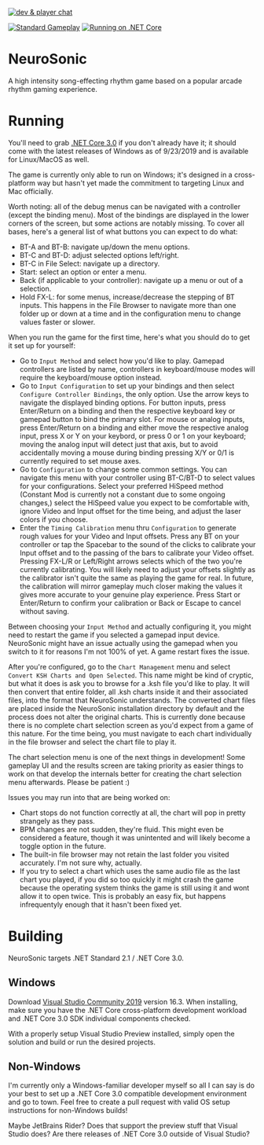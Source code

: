 [![dev & player chat](https://discordapp.com/api/guilds/594032849804591114/widget.png?style=shield)](https://discord.gg/pQkF5HM)

[![Standard Gameplay](https://img.youtube.com/vi/3X5OVUh50rA/2.jpg)](https://www.youtube.com/watch?v=3X5OVUh50rA)
[![Running on .NET Core](https://img.youtube.com/vi/I5wOUcjP_MQ/2.jpg)](https://www.youtube.com/watch?v=I5wOUcjP_MQ)

# NeuroSonic
A high intensity song-effecting rhythm game based on a popular arcade rhythm gaming experience.

# Running
You'll need to grab [.NET Core 3.0](https://dotnet.microsoft.com/download) if you don't already have it; it should come with the latest releases of Windows as of 9/23/2019 and is available for Linux/MacOS as well.

The game is currently only able to run on Windows; it's designed in a cross-platform way but hasn't yet made the commitment to targeting Linux and Mac officially.

Worth noting: all of the debug menus can be navigated with a controller (except the binding menu). Most of the bindings are displayed in the lower corners of the screen, but some actions are notably missing. To cover all bases, here's a general list of what buttons you can expect to do what:
- BT-A and BT-B: navigate up/down the menu options.
- BT-C and BT-D: adjust selected options left/right.
- BT-C in File Select: navigate up a directory.
- Start: select an option or enter a menu.
- Back (if applicable to your controller): navigate up a menu or out of a selection.
- Hold FX-L: for some menus, increase/decrease the stepping of BT inputs. This happens in the File Browser to navigate more than one folder up or down at a time and in the configuration menu to change values faster or slower.

When you run the game for the first time, here's what you should do to get it set up for yourself:
- Go to `Input Method` and select how you'd like to play. Gamepad controllers are listed by name, controllers in keyboard/mouse modes will require the keyboard/mouse option instead.
- Go to `Input Configuration` to set up your bindings and then select `Configure Controller Bindings`, the only option. Use the arrow keys to navigate the displayed binding options. For button inputs, press Enter/Return on a binding and then the respective keyboard key or gamepad button to bind the primary slot. For mouse or analog inputs, press Enter/Return on a binding and either move the respective analog input, press X or Y on your keybord, or press 0 or 1 on your keyboard; moving the analog input will detect just that axis, but to avoid accidentally moving a mouse during binding pressing X/Y or 0/1 is currently required to set mouse axes.
- Go to `Configuration` to change some common settings. You can navigate this menu with your controller using BT-C/BT-D to select values for your configurations. Select your preferred HiSpeed method (Constant Mod is currently not a constant due to some ongoing changes,) select the HiSpeed value you expect to be comfortable with, ignore Video and Input offset for the time being, and adjust the laser colors if you choose.
- Enter the `Timing Calibration` menu thru `Configuration` to generate rough values for your Video and Input offsets. Press any BT on your controller or tap the Spacebar to the sound of the clicks to calibrate your Input offset and to the passing of the bars to calibrate your Video offset. Pressing FX-L/R or Left/Right arrows selects which of the two you're currently calibrating. You will likely need to adjust your offsets slightly as the calibrator isn't quite the same as playing the game for real. In future, the calibration will mirror gameplay much closer making the values it gives more accurate to your genuine play experience. Press Start or Enter/Return to confirm your calibration or Back or Escape to cancel without saving.

Between choosing your `Input Method` and actually configuring it, you might need to restart the game if you selected a gamepad input device. NeuroSonic might have an issue actually using the gamepad when you switch to it for reasons I'm not 100% of yet. A game restart fixes the issue.

After you're configured, go to the `Chart Management` menu and select `Convert KSH Charts and Open Selected`. This name might be kind of cryptic, but what it does is ask you to browse for a .ksh file you'd like to play. It will then convert that entire folder, all .ksh charts inside it and their associated files, into the format that NeuroSonic understands. The converted chart files are placed inside the NeuroSonic installation directory by default and the process does not alter the original charts. This is currently done because there is no complete chart selection screen as you'd expect from a game of this nature. For the time being, you must navigate to each chart individually in the file browser and select the chart file to play it.

The chart selection menu is one of the next things in development! Some gameplay UI and the results screen are taking priority as easier things to work on that develop the internals better for creating the chart selection menu afterwards. Please be patient :)

Issues you may run into that are being worked on:
- Chart stops do not function correctly at all, the chart will pop in pretty strangely as they pass.
- BPM changes are not sudden, they're fluid. This might even be considered a feature, though it was unintented and will likely become a toggle option in the future.
- The built-in file browser may not retain the last folder you visited accurately. I'm not sure why, actually.
- If you try to select a chart which uses the same audio file as the last chart you played, if you did so too quickly it might crash the game because the operating system thinks the game is still using it and wont allow it to open twice. This is probably an easy fix, but happens infrequentyly enough that it hasn't been fixed yet.

# Building
NeuroSonic targets .NET Standard 2.1 / .NET Core 3.0.

## Windows
Download [Visual Studio Community 2019](https://visualstudio.microsoft.com/) version 16.3. When installing, make sure you have the .NET Core cross-platform development workload and .NET Core 3.0 SDK individual components checked.

With a properly setup Visual Studio Preview installed, simply open the solution and build or run the desired projects.

## Non-Windows
I'm currently only a Windows-familiar developer myself so all I can say is do your best to set up a .NET Core 3.0 compatible development environment and go to town. Feel free to create a pull request with valid OS setup instructions for non-Windows builds!

Maybe JetBrains Rider? Does that support the preview stuff that Visual Studio does? Are there releases of .NET Core 3.0 outside of Visual Studio?
